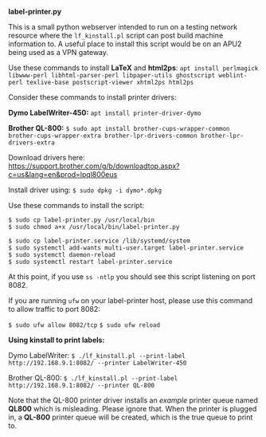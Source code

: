 **label-printer.py**

This is a small python webserver intended to run on a testing network resource where the `lf_kinstall.pl` script can post build machine information to. A useful place to install this script would be on an APU2 being used as a VPN gateway.

Use these commands to install **LaTeX** and **html2ps**:
    `apt install perlmagick libwww-perl libhtml-parser-perl libpaper-utils ghostscript weblint-perl texlive-base postscript-viewer xhtml2ps html2ps`

Consider these commands to install printer drivers:

**Dymo LabelWriter-450:**
    `apt install printer-driver-dymo`

**Brother QL-800:**
    `$ sudo apt install brother-cups-wrapper-common brother-cups-wrapper-extra brother-lpr-drivers-common brother-lpr-drivers-extra`

Download drivers here:
​  https://support.brother.com/g/b/downloadtop.aspx?c=us&lang=en&prod=lpql800eus

Install driver using:
    `$ sudo dpkg -i dymo*.dpkg`

Use these commands to install the script:

    $ sudo cp label-printer.py /usr/local/bin
    $ sudo chmod a+x /usr/local/bin/label-printer.py
    
    $ sudo cp label-printer.service /lib/systemd/system
    $ sudo systemctl add-wants multi-user.target label-printer.service
    $ sudo systemctl daemon-reload
    $ sudo systemctl restart label-printer.service

At this point, if you use `ss -ntlp` you should see this script listening on port 8082.

If you are running `ufw` on your label-printer host, please use this command to allow
traffic to port 8082:

`$ sudo ufw allow 8082/tcp`
`$ sudo ufw reload`

**Using kinstall to print labels:**

Dymo LabelWriter:
    `$ ./lf_kinstall.pl --print-label http://192.168.9.1:8082/ --printer LabelWriter-450`

Brother QL-800:
    `$ ./lf_kinstall.pl --print-label http://192.168.9.1:8082/ --printer QL-800`

Note that the QL-800 printer driver installs an *example* printer queue named **QL800** which is misleading. Please ignore that. When the printer is plugged in, a **QL-800** printer queue will be created, which is the true queue to print to.
